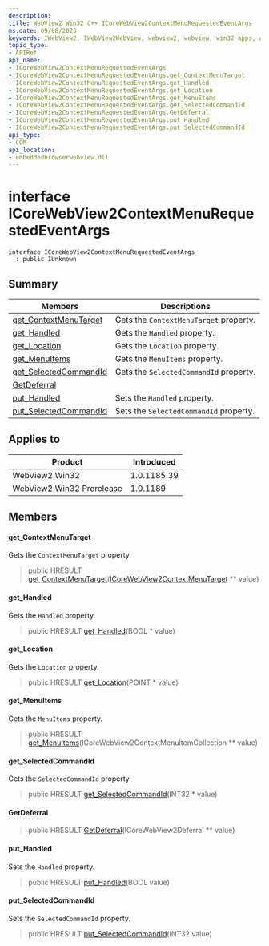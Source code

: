 ```yaml
---
description: 
title: WebView2 Win32 C++ ICoreWebView2ContextMenuRequestedEventArgs
ms.date: 09/08/2023
keywords: IWebView2, IWebView2WebView, webview2, webview, win32 apps, win32, edge, ICoreWebView2, ICoreWebView2Controller, browser control, edge html, ICoreWebView2ContextMenuRequestedEventArgs
topic_type: 
- APIRef
api_name:
- ICoreWebView2ContextMenuRequestedEventArgs
- ICoreWebView2ContextMenuRequestedEventArgs.get_ContextMenuTarget
- ICoreWebView2ContextMenuRequestedEventArgs.get_Handled
- ICoreWebView2ContextMenuRequestedEventArgs.get_Location
- ICoreWebView2ContextMenuRequestedEventArgs.get_MenuItems
- ICoreWebView2ContextMenuRequestedEventArgs.get_SelectedCommandId
- ICoreWebView2ContextMenuRequestedEventArgs.GetDeferral
- ICoreWebView2ContextMenuRequestedEventArgs.put_Handled
- ICoreWebView2ContextMenuRequestedEventArgs.put_SelectedCommandId
api_type:
- COM
api_location:
- embeddedbrowserwebview.dll
---
```


# interface ICoreWebView2ContextMenuRequestedEventArgs

```
interface ICoreWebView2ContextMenuRequestedEventArgs
  : public IUnknown
```

## Summary

 Members                        | Descriptions
--------------------------------|---------------------------------------------
[get_ContextMenuTarget](#get_contextmenutarget) | Gets the `ContextMenuTarget` property.
[get_Handled](#get_handled) | Gets the `Handled` property.
[get_Location](#get_location) | Gets the `Location` property.
[get_MenuItems](#get_menuitems) | Gets the `MenuItems` property.
[get_SelectedCommandId](#get_selectedcommandid) | Gets the `SelectedCommandId` property.
[GetDeferral](#getdeferral) | 
[put_Handled](#put_handled) | Sets the `Handled` property.
[put_SelectedCommandId](#put_selectedcommandid) | Sets the `SelectedCommandId` property.

## Applies to

Product                         | Introduced
--------------------------------|---------------------------------------------
WebView2 Win32            |    1.0.1185.39
WebView2 Win32 Prerelease |    1.0.1189

## Members

#### get_ContextMenuTarget

Gets the `ContextMenuTarget` property.

> public HRESULT [get_ContextMenuTarget](#get_contextmenutarget)([ICoreWebView2ContextMenuTarget](icorewebview2contextmenutarget.md) ** value)

#### get_Handled

Gets the `Handled` property.

> public HRESULT [get_Handled](#get_handled)(BOOL * value)

#### get_Location

Gets the `Location` property.

> public HRESULT [get_Location](#get_location)(POINT * value)

#### get_MenuItems

Gets the `MenuItems` property.

> public HRESULT [get_MenuItems](#get_menuitems)(ICoreWebView2ContextMenuItemCollection ** value)

#### get_SelectedCommandId

Gets the `SelectedCommandId` property.

> public HRESULT [get_SelectedCommandId](#get_selectedcommandid)(INT32 * value)

#### GetDeferral

> public HRESULT [GetDeferral](#getdeferral)(ICoreWebView2Deferral ** value)

#### put_Handled

Sets the `Handled` property.

> public HRESULT [put_Handled](#put_handled)(BOOL value)

#### put_SelectedCommandId

Sets the `SelectedCommandId` property.

> public HRESULT [put_SelectedCommandId](#put_selectedcommandid)(INT32 value)

